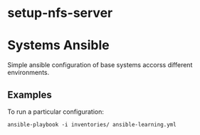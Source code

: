 # setup-nfs-server
Systems Ansible
===============


Simple ansible configuration of base systems accorss different environments.


Examples
--------

To run a particular configuration:
```
ansible-playbook -i inventories/ ansible-learning.yml
```
